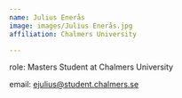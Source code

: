 ```yaml
---
name: Julius Enerås
image: images/Julius Enerås.jpg
affiliation: Chalmers University

---
```

role: Masters Student at Chalmers University

email: ejulius@student.chalmers.se
